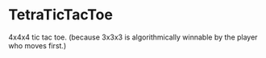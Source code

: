 # TetraTicTacToe

4x4x4 tic tac toe. (because 3x3x3 is algorithmically winnable by the player who moves first.)
